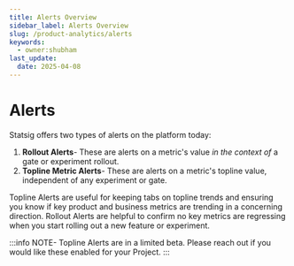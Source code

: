 ```yaml
---
title: Alerts Overview
sidebar_label: Alerts Overview
slug: /product-analytics/alerts
keywords:
  - owner:shubham
last_update:
  date: 2025-04-08
---
```


# Alerts 
Statsig offers two types of alerts on the platform today:
1. **Rollout Alerts**- These are alerts on a metric's value _in the context of_ a gate or experiment rollout.
2. **Topline Metric Alerts**- These are alerts on a metric's topline value, independent of any experiment or gate. 


Topline Alerts are useful for keeping tabs on topline trends and ensuring you know if key product and business metrics are trending in a concerning direction. Rollout Alerts are helpful to confirm no key metrics are regressing when you start rolling out a new feature or experiment.  

:::info 
NOTE- Topline Alerts are in a limited beta. Please reach out if you would like these enabled for your Project. 
:::
